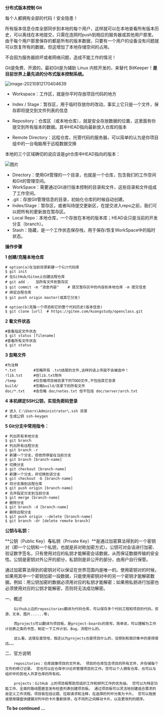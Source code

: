 **分布式版本控制 	Git**

每个人都拥有全部的代码！安全隐患！

所有版本信息仓库全部同步到本地的每个用户，这样就可以在本地查看所有版本历史，可以离线在本地提交，只需在连网时push到相应的服务器或其他用户那里。由于每个用户那里保存的都是所有的版本数据，只要有一个用户的设备没有问题就可以恢复所有的数据，但这增加了本地存储空间的占用。

不会因为服务器损坏或者网络问题，造成不能工作的情况！

Git是免费、开源的，最初Git是为辅助 Linux 内核开发的，来替代 BitKeeper！**是目前世界上最先进的分布式版本控制系统。**



![image-20210812170404639](/home/song/.config/Typora/typora-user-images/image-20210812170404639.png)

- Workspace：工作区，就是你平时存放项目代码的地方

- Index / Stage：暂存区，用于临时存放你的改动，事实上它只是一个文件，保存即将提交到文件列表的信息

- Repository：仓库区（或本地仓库），就是安全存放数据的位置，这里面有你提交到所有版本的数据。其中HEAD指向最新放入仓库的版本

- Remote Directory：远程仓库，托管代码的服务器，可以简单的认为是你项目组中的一台电脑用于远程数据交换

  

本地的三个区域确切的说应该是git仓库中HEAD指向的版本：

![图片](https://mmbiz.qpic.cn/mmbiz_png/uJDAUKrGC7Ksu8UlITwMlbX3kMGtZ9p0icz6X2aibIgUWzHxtwX8kicPCKpDrsiaPzZk04OlI2bzlydzicBuXTJvLEQ/640?wx_fmt=png&tp=webp&wxfrom=5&wx_lazy=1&wx_co=1)

- Directory：使用Git管理的一个目录，也就是一个仓库，包含我们的工作空间和Git的管理空间。
- WorkSpace：需要通过Git进行版本控制的目录和文件，这些目录和文件组成了工作空间。
- .git：存放Git管理信息的目录，初始化仓库的时候自动创建。
- Index/Stage：暂存区，或者叫待提交更新区，在提交进入repo之前，我们可以把所有的更新放在暂存区。
- Local Repo：本地仓库，一个存放在本地的版本库；HEAD会只是当前的开发分支（branch）。
- Stash：隐藏，是一个工作状态保存栈，用于保存/恢复WorkSpace中的临时状态。



**操作步骤**

**1 创建/克隆本地仓库**

```
# option(a)在当前目录新建一个Git代码库
$ git init
# 在GitHub/Gitee上创建远程仓库
# git add .   加所有文件到暂存区
$ git commit -m "消息内容"    # 提交暂存区中的内容到本地仓库 -m 提交信息
# 绑定远程仓库
$ git push origin master(或其它分支)
```

```
# option(b)克隆一个项目和它的整个代码历史(版本信息)
$ git clone [url]  # https://gitee.com/kuangstudy/openclass.git
```

**2 看文件状态**

```
#查看指定文件状态
$ git status [filename]
#查看所有文件状态
$ git status
```

**3 忽略文件**

```
#为注释
*.txt        #忽略所有 .txt结尾的文件,这样的话上传就不会被选中！
!lib.txt     #但lib.txt除外
/temp        #仅忽略项目根目录下的TODO文件,不包括其它目录
build/       #忽略build/目录下的所有文件
doc/*.txt    #会忽略 doc/notes.txt 但不包括 doc/server/arch.txt
```

**4 本机绑定SSH公钥，实现免密码登录**

```
# 进入 C:\Users\Administrator\.ssh 目录
# 生成公钥 ssh-keygen
```

**5 Git分支中常用指令：**

```
# 列出所有本地分支
$ git branch
# 列出所有远程分支
$ git branch -r
# 新建一个分支，但依然停留在当前分支
$ git branch [branch-name]
# 切换分支
$ git checkout [branch-name]
# 新建一个分支，并切换到该分支
$ git checkout -b [branch-name]
# 将分支推到远程仓库
$ git push origin [branch-name]
# 合并指定分支到当前分支
$ git merge [branch-name]
# 删除分支
$ git branch -d [branch-name]
# 删除远程分支
$ git push origin --delete [branch-name]
$ git branch -dr [delete remote branch]
```



**公钥与私钥：**

**公钥（Public Key）**与**私钥（Private Key）**是通过加密算法得到的一个密钥对（即一个公钥和一个私钥，也就是非对称加密方式）。公钥可对会话进行加密、验证数字签名，只有使用对应的私钥才能解密会话数据，从而保证数据传输的安全性。公钥是密钥对外公开的部分，私钥则是非公开的部分，由用户自行保管。

通过加密算法得到的密钥对可以保证在世界范围内是唯一的。使用密钥对的时候，如果用其中一个密钥加密一段数据，只能使用密钥对中的另一个密钥才能解密数据。例如：用公钥加密的数据必须用对应的私钥才能解密；如果用私钥进行加密也必须使用对应的公钥才能解密，否则将无法成功解密。


一、概述

        Github上边的repositories翻译为代码仓库，可以保存多个代码工程和项目的代码，资源，文本、图片......等;
    
        而projects可以翻译为项目板，是project-boards的简写。简单说，可以理解为工作计划表之类的书签，制定一下工作计划，Bug，流程什么的。
    
        这么看，这很反直觉哇，我还以为projects也是项目什么的，没想到和我印象中的差得很远。。。

二、官方说明

        repositories：仓库就像项目的文件夹。 项目的仓库包含项目的所有文件，并存储每个文件的修订记录。 您也可以在仓库中讨论并管理项目的工作。您可以个人拥有仓库，也可以与组织中的其他人共享仓库的所有权。
    
        projects：GitHub 上的项目板帮助您组织工作和排列工作的优先级。 您可以为特定功能工作、全面的路线图甚至发布检查列表创建项目板。 通过项目板可以灵活地创建适合需求的自定义工作流程。项目板包括议题、拉取请求和注释，在选择的列中分类为卡片。 您可以拖放或使用键盘快捷键对列中的卡片重新排序，在不同列之间移动卡片，以及更改列的顺序。 


​	                                                                                                                      **To be continued ...**

